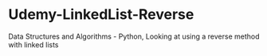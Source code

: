 # Udemy-LinkedList-Reverse
Data Structures and Algorithms - Python, Looking at using a reverse method with linked lists
